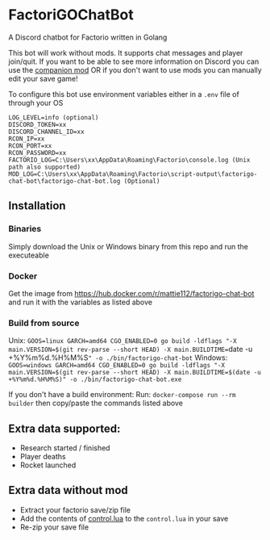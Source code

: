 # FactoriGOChatBot

A Discord chatbot for Factorio written in Golang

This bot will work without mods. It supports chat messages and player join/quit. If you want to be able to see more
information on Discord you can use the [companion mod](https://mods.factorio.com/mod/FactoriGOChatBot-companion) OR if
you don't want to use mods you can manually edit your save game!

To configure this bot use environment variables either in a `.env` file of through your OS

```
LOG_LEVEL=info (optional)
DISCORD_TOKEN=xx
DISCORD_CHANNEL_ID=xx
RCON_IP=xx
RCON_PORT=xx
RCON_PASSWORD=xx
FACTORIO_LOG=C:\Users\xx\AppData\Roaming\Factorio\console.log (Unix path also supported)
MOD_LOG=C:\Users\xx\AppData\Roaming\Factorio\script-output\factorigo-chat-bot\factorigo-chat-bot.log (Optional)
```

## Installation

### Binaries

Simply download the Unix or Windows binary from this repo and run the executeable

### Docker

Get the image from https://hub.docker.com/r/mattie112/factorigo-chat-bot and run it with the variables as listed above

### Build from source
Unix:
`GOOS=linux GARCH=amd64 CGO_ENABLED=0 go build -ldflags "-X main.VERSION=$(git rev-parse --short HEAD) -X main.BUILDTIME=`date -u +%Y%m%d.%H%M%S`" -o ./bin/factorigo-chat-bot`
Windows:
`GOOS=windows GARCH=amd64 CGO_ENABLED=0 go build -ldflags "-X main.VERSION=$(git rev-parse --short HEAD) -X main.BUILDTIME=$(date -u +%Y%m%d.%H%M%S)" -o ./bin/factorigo-chat-bot.exe`

If you don't have a build environment:
Run: `docker-compose run --rm builder` then copy/paste the commands listed above

## Extra data supported:

- Research started / finished
- Player deaths
- Rocket launched

## Extra data without mod

- Extract your factorio save/zip file
- Add the contents of [control.lua](https://github.com/Mattie112/FactoriGOChatBot-companion/blob/main/control.lua) to
  the `control.lua` in your save
- Re-zip your save file
